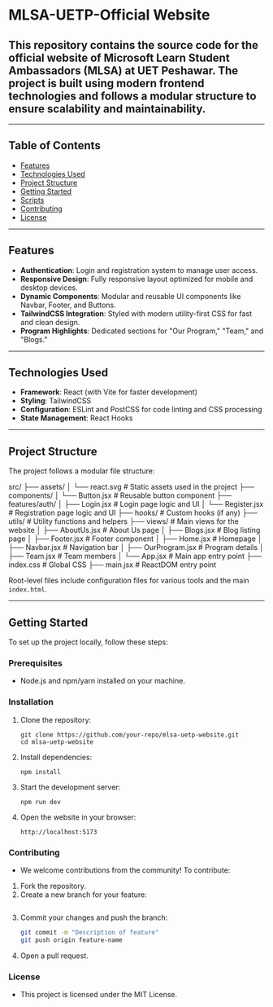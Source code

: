 # MLSA-UETP-Official Website

## This repository contains the source code for the official website of Microsoft Learn Student Ambassadors (MLSA) at UET Peshawar. The project is built using modern frontend technologies and follows a modular structure to ensure scalability and maintainability.

---

## Table of Contents

- [Features](#features)
- [Technologies Used](#technologies-used)
- [Project Structure](#project-structure)
- [Getting Started](#getting-started)
- [Scripts](#scripts)
- [Contributing](#contributing)
- [License](#license)

---

## Features

- **Authentication**: Login and registration system to manage user access.
- **Responsive Design**: Fully responsive layout optimized for mobile and desktop devices.
- **Dynamic Components**: Modular and reusable UI components like Navbar, Footer, and Buttons.
- **TailwindCSS Integration**: Styled with modern utility-first CSS for fast and clean design.
- **Program Highlights**: Dedicated sections for "Our Program," "Team," and "Blogs."

---

## Technologies Used

- **Framework**: React (with Vite for faster development)
- **Styling**: TailwindCSS
- **Configuration**: ESLint and PostCSS for code linting and CSS processing
- **State Management**: React Hooks

---

## Project Structure

The project follows a modular file structure:

src/ ├── assets/ │ └── react.svg # Static assets used in the project ├── components/ │ └── Button.jsx # Reusable button component ├── features/auth/ │ ├── Login.jsx # Login page logic and UI │ └── Register.jsx # Registration page logic and UI ├── hooks/ # Custom hooks (if any) ├── utils/ # Utility functions and helpers ├── views/ # Main views for the website │ ├── AboutUs.jsx # About Us page │ ├── Blogs.jsx # Blog listing page │ ├── Footer.jsx # Footer component │ ├── Home.jsx # Homepage │ ├── Navbar.jsx # Navigation bar │ ├── OurProgram.jsx # Program details │ ├── Team.jsx # Team members │ └── App.jsx # Main app entry point ├── index.css # Global CSS ├── main.jsx # ReactDOM entry point


Root-level files include configuration files for various tools and the main `index.html`.

---

## Getting Started

To set up the project locally, follow these steps:

### Prerequisites
- Node.js and npm/yarn installed on your machine.

### Installation
1. Clone the repository:
   ```
   git clone https://github.com/your-repo/mlsa-uetp-website.git
   cd mlsa-uetp-website
   ```
2. Install dependencies:
    ```
    npm install
    ```
3. Start the development server:
    ```
    npm run dev
    ```
4. Open the website in your browser:
    ```
    http://localhost:5173
    ```

### Contributing
- We welcome contributions from the community! To contribute:

1. Fork the repository.
2. Create a new branch for your feature:
    ``` git checkout -b feature-name
3. Commit your changes and push the branch:
    ```bash 
    git commit -m "Description of feature"
    git push origin feature-name
    ```
4. Open a pull request.

### License
- This project is licensed under the MIT License.